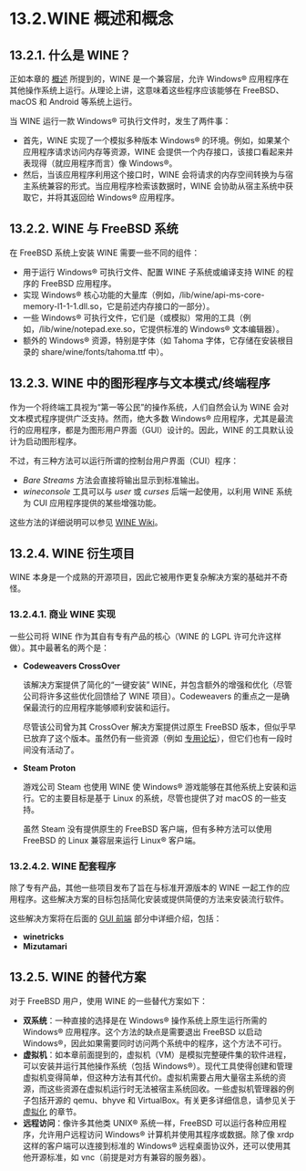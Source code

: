 # 13.2.WINE 概述和概念

## 13.2.1. 什么是 WINE？

正如本章的 [概述](https://docs.freebsd.org/en/books/handbook/wine/#wine-synopsis) 所提到的，WINE 是一个兼容层，允许 Windows® 应用程序在其他操作系统上运行。从理论上讲，这意味着这些程序应该能够在 FreeBSD、macOS 和 Android 等系统上运行。

当 WINE 运行一款 Windows® 可执行文件时，发生了两件事：

* 首先，WINE 实现了一个模拟多种版本 Windows® 的环境。例如，如果某个应用程序请求访问内存等资源，WINE 会提供一个内存接口，该接口看起来并表现得（就应用程序而言）像 Windows®。
* 然后，当该应用程序利用这个接口时，WINE 会将请求的内存空间转换为与宿主系统兼容的形式。当应用程序检索该数据时，WINE 会协助从宿主系统中获取它，并将其返回给 Windows® 应用程序。

## 13.2.2. WINE 与 FreeBSD 系统

在 FreeBSD 系统上安装 WINE 需要一些不同的组件：

* 用于运行 Windows® 可执行文件、配置 WINE 子系统或编译支持 WINE 的程序的 FreeBSD 应用程序。
* 实现 Windows® 核心功能的大量库（例如，/lib/wine/api-ms-core-memory-l1-1-1.dll.so，它是前述内存接口的一部分）。
* 一些 Windows® 可执行文件，它们是（或模拟）常用的工具（例如，/lib/wine/notepad.exe.so，它提供标准的 Windows® 文本编辑器）。
* 额外的 Windows® 资源，特别是字体（如 Tahoma 字体，它存储在安装根目录的 share/wine/fonts/tahoma.ttf 中）。

## 13.2.3. WINE 中的图形程序与文本模式/终端程序

作为一个将终端工具视为“第一等公民”的操作系统，人们自然会认为 WINE 会对文本模式程序提供广泛支持。然而，绝大多数 Windows® 应用程序，尤其是最流行的应用程序，都是为图形用户界面（GUI）设计的。因此，WINE 的工具默认设计为启动图形程序。

不过，有三种方法可以运行所谓的控制台用户界面（CUI）程序：

* *Bare Streams* 方法会直接将输出显示到标准输出。
* *wineconsole* 工具可以与 *user* 或 *curses* 后端一起使用，以利用 WINE 系统为 CUI 应用程序提供的某些增强功能。

这些方法的详细说明可以参见 [WINE Wiki](https://wiki.winehq.org/Wine_User%27s_Guide#Text_mode_programs_.28CUI:_Console_User_Interface.29)。

## 13.2.4. WINE 衍生项目

WINE 本身是一个成熟的开源项目，因此它被用作更复杂解决方案的基础并不奇怪。

### 13.2.4.1. 商业 WINE 实现

一些公司将 WINE 作为其自有专有产品的核心（WINE 的 LGPL 许可允许这样做）。其中最著名的两个是：

* **Codeweavers CrossOver**

  该解决方案提供了简化的“一键安装” WINE，并包含额外的增强和优化（尽管公司将许多这些优化回馈给了 WINE 项目）。Codeweavers 的重点之一是确保最流行的应用程序能够顺利安装和运行。

  尽管该公司曾为其 CrossOver 解决方案提供过原生 FreeBSD 版本，但似乎早已放弃了这个版本。虽然仍有一些资源（例如 [专用论坛](https://www.codeweavers.com/compatibility/crossover/forum/freebsd)），但它们也有一段时间没有活动了。

* **Steam Proton**

  游戏公司 Steam 也使用 WINE 使 Windows® 游戏能够在其他系统上安装和运行。它的主要目标是基于 Linux 的系统，尽管也提供了对 macOS 的一些支持。

  虽然 Steam 没有提供原生的 FreeBSD 客户端，但有多种方法可以使用 FreeBSD 的 Linux 兼容层来运行 Linux® 客户端。

### 13.2.4.2. WINE 配套程序

除了专有产品，其他一些项目发布了旨在与标准开源版本的 WINE 一起工作的应用程序。这些解决方案的目标包括简化安装或提供简便的方法来安装流行软件。

这些解决方案将在后面的 [GUI 前端](https://docs.freebsd.org/en/books/handbook/wine/#wine-management-guis) 部分中详细介绍，包括：

* **winetricks**
* **Mizutamari**

## 13.2.5. WINE 的替代方案

对于 FreeBSD 用户，使用 WINE 的一些替代方案如下：

* **双系统**：一种直接的选择是在 Windows® 操作系统上原生运行所需的 Windows® 应用程序。这个方法的缺点是需要退出 FreeBSD 以启动 Windows®，因此如果需要同时访问两个系统中的程序，这个方法不可行。
* **虚拟机**：如本章前面提到的，虚拟机（VM）是模拟完整硬件集的软件进程，可以安装并运行其他操作系统（包括 Windows®）。现代工具使得创建和管理虚拟机变得简单，但这种方法有其代价。虚拟机需要占用大量宿主系统的资源，而这些资源在虚拟机运行时无法被宿主系统回收。一些虚拟机管理器的例子包括开源的 qemu、bhyve 和 VirtualBox。有关更多详细信息，请参见关于 [虚拟化](https://docs.freebsd.org/en/books/handbook/virtualization/#virtualization) 的章节。
* **远程访问**：像许多其他类 UNIX® 系统一样，FreeBSD 可以运行各种应用程序，允许用户远程访问 Windows® 计算机并使用其程序或数据。除了像 xrdp 这样的客户端可以连接到标准的 Windows® 远程桌面协议外，还可以使用其他开源标准，如 vnc（前提是对方有兼容的服务器）。
